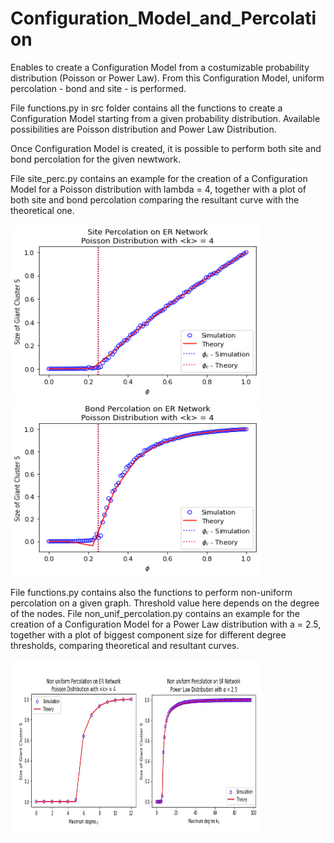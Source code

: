 # Configuration_Model_and_Percolation
Enables to create a Configuration Model from a costumizable probability distribution (Poisson or Power Law). 
From this Configuration Model, uniform percolation - bond and site - is performed. 

File functions.py in src folder contains all the functions to create a Configuration Model starting from a given probability distribution. Available possibilities are Poisson distribution and Power Law Distribution. 

Once Configuration Model is created, it is possible to perform both site and bond percolation for the given newtwork. 

File site_perc.py contains an example for the creation of a Configuration Model for a Poisson distribution with lambda = 4, together with a plot of both site and bond percolation comparing the resultant curve with the theoretical one. 

<img src="https://github.com/MatteoScianna/Configuration_Model_-_Percolation/blob/main/img/site_percol.png" width="400" height="280">
<img src="https://github.com/MatteoScianna/Configuration_Model_-_Percolation/blob/main/img/bond_percol.png" width="400" height="280">

File functions.py contains also the functions to perform non-uniform percolation on a given graph. Threshold value here depends on the degree of the nodes. File non_unif_percolation.py contains an example for the  creation of a Configuration Model for a Power Law distribution with a = 2.5, together with a plot of biggest component size for different degree thresholds, comparing theoretical and resultant curves.

<img src="https://github.com/MatteoScianna/Configuration_Model_-_Percolation/blob/main/img/non_uniform_percolation.jpg" width="400" height="280">
